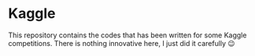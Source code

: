 # Kaggle
This repository contains the codes that has been written for some Kaggle competitions.
There is nothing innovative here, I just did it carefully 😉


